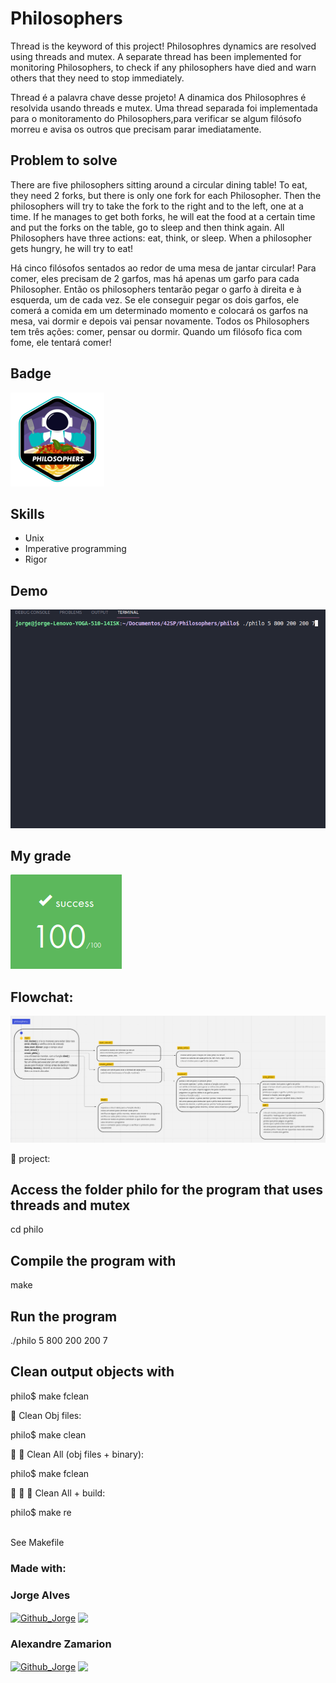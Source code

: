 # Philosophers

Thread is the keyword of this project!
Philosophres dynamics are resolved using threads and mutex. A separate thread has been implemented for monitoring Philosophers, to check if any philosophers have died and warn others that they need to stop immediately.

Thread é a palavra chave desse projeto!
A dinamica dos Philosophres é resolvida usando threads e mutex. Uma thread separada foi implementada para o monitoramento do Philosophers,para verificar se algum filósofo morreu e avisa os outros que precisam parar imediatamente.

## Problem to solve
There are five philosophers sitting around a circular dining table!
To eat, they need 2 forks, but there is only one fork for each Philosopher. Then the philosophers will try to take the fork to the right and to the left, one at a time. If he manages to get both forks, he will eat the food at a certain time and put the forks on the table, go to sleep and then think again.
All Philosophers have three actions: eat, think, or sleep. When a philosopher gets hungry, he will try to eat!

Há cinco filósofos sentados ao redor de uma mesa de jantar circular!
Para comer, eles precisam de 2 garfos, mas há apenas um garfo para cada Philosopher. Então os philosophers tentarão pegar o garfo à direita e à esquerda, um de cada vez.  Se ele conseguir pegar os dois garfos, ele comerá a comida em um determinado momento e colocará os garfos na mesa, vai dormir e depois vai pensar novamente.
Todos os Philosophers tem três ações: comer, pensar ou dormir. Quando um filósofo fica com fome, ele tentará comer!

## Badge
<img src="philo/img/philosophers.png">

## Skills
- Unix
- Imperative programming
- Rigor

## Demo
<img src="philo/img/philosophers.gif">

## My grade
<img src="philo/img/score.png">

## Flowchat:
<img src="philo/img/philo.png">


🚧 project:<br/>

## Access the folder philo for the program that uses threads and mutex
cd philo

## Compile the program with
make

## Run the program
./philo 5 800 200 200 7 

## Clean output objects with
philo$ make fclean

:shower: Clean Obj files:<br/>

philo$ make clean

:shower: :shower: Clean All (obj files + binary):<br/>

philo$ make fclean

:shower: :shower: 🚧 Clean All + build:<br/>

philo$ make re 

<br/>See Makefile<br/>

### Made with: <br/>
### Jorge Alves
<div style="display: inline_block">
 <a href="https://github.com/jorgeedualves/jorgeedualves" target="_blank"><img align="center" alt="Github_Jorge" height="30" width="30" src="https://cdn-icons-png.flaticon.com/128/1051/1051275.png" target="_blank"></a>
 <a href="https://www.linkedin.com/in/jorge-eduardo-alves-094b4331/" target="_blank"><img align="center"src="https://img.shields.io/badge/-LinkedIn-%230077B5?style=for-the-badge&logo=linkedin&logoColor=white" target="_blank"></a> 
</div>

### Alexandre Zamarion
<div style="display: inline_block">
 <a href="https://github.com/alezamarion" target="_blank"><img align="center" alt="Github_Jorge" height="30" width="30" src="https://cdn-icons-png.flaticon.com/128/1051/1051275.png" target="_blank"></a>
 <a href="https://www.linkedin.com/in/alexandre-zamarion-cepeda-a3766323a/" target="_blank"><img align="center"src="https://img.shields.io/badge/-LinkedIn-%230077B5?style=for-the-badge&logo=linkedin&logoColor=white" target="_blank"></a> 
</div>
